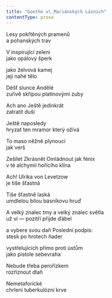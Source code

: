 ```yaml
---
title: "Goethe v\_Mariánských Lázních"
contentType: prose
---
```


<section>

Lesy pokřtěných pramenů  
a pohanských trav

V inspirující zeleni  
jako opálový šperk

jako želvová kamej  
její nahé tělo

Déšť slunce Andělé  
zuřivě skřípou platinovými zuby

Ach ano Ještě jedinkrát  
zatratit duši

Ještě naposledy  
hryzat ten mramor který ožívá

To maso něžně plynoucí  
jak verš

Zešílet Zkrásnět Omládnout jak fénix  
v té alchymii hořícího klína

Ach! Ulrika von Levetzow  
je tiše šťastná

Tiše šťastně laská  
umdlelou bílou básníkovu hruď

A velký znalec tmy a velký znalec světla  
už ví — pozítří přijde ďábel

a vybere svou daň Poslední podpis:  
stesk po hrotech ňader

vystřelujících přímo proti ústům  
jako pistole sebevraha

Nebude třeba perořízkem  
rozříznout dlaň

Nemetaforické  
chrlení tuberkulózní krve

</section>
